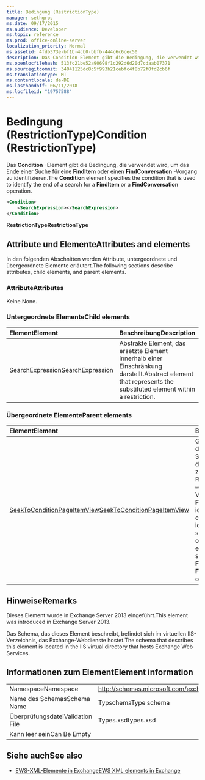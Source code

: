 ```yaml
---
title: Bedingung (RestrictionType)
manager: sethgros
ms.date: 09/17/2015
ms.audience: Developer
ms.topic: reference
ms.prod: office-online-server
localization_priority: Normal
ms.assetid: 4fdb373e-bf1b-4cb0-bbfb-444c6c6cec50
description: Das Condition-Element gibt die Bedingung, die verwendet wird, um das Ende einer Suche für eine FindItem oder einen FindConversation-Vorgang zu identifizieren.
ms.openlocfilehash: 513fc21be52a90698f1c292d6d20d7cdaab07371
ms.sourcegitcommit: 34041125dc8c5f993b21cebfc4f8b72f0fd2cb6f
ms.translationtype: MT
ms.contentlocale: de-DE
ms.lasthandoff: 06/11/2018
ms.locfileid: "19757588"
---
```

# <a name="condition-restrictiontype"></a><span data-ttu-id="97816-103">Bedingung (RestrictionType)</span><span class="sxs-lookup"><span data-stu-id="97816-103">Condition (RestrictionType)</span></span>

<span data-ttu-id="97816-104">Das **Condition** -Element gibt die Bedingung, die verwendet wird, um das Ende einer Suche für eine **FindItem** oder einen **FindConversation** -Vorgang zu identifizieren.</span><span class="sxs-lookup"><span data-stu-id="97816-104">The **Condition** element specifies the condition that is used to identify the end of a search for a **FindItem** or a **FindConversation** operation.</span></span> 
  
```XML
<Condition>
    <SearchExpression></SearchExpression>
</Condition>
```

 <span data-ttu-id="97816-105">**RestrictionType**</span><span class="sxs-lookup"><span data-stu-id="97816-105">**RestrictionType**</span></span>
## <a name="attributes-and-elements"></a><span data-ttu-id="97816-106">Attribute und Elemente</span><span class="sxs-lookup"><span data-stu-id="97816-106">Attributes and elements</span></span>

<span data-ttu-id="97816-107">In den folgenden Abschnitten werden Attribute, untergeordnete und übergeordnete Elemente erläutert.</span><span class="sxs-lookup"><span data-stu-id="97816-107">The following sections describe attributes, child elements, and parent elements.</span></span>
  
### <a name="attributes"></a><span data-ttu-id="97816-108">Attribute</span><span class="sxs-lookup"><span data-stu-id="97816-108">Attributes</span></span>

<span data-ttu-id="97816-109">Keine.</span><span class="sxs-lookup"><span data-stu-id="97816-109">None.</span></span>
  
### <a name="child-elements"></a><span data-ttu-id="97816-110">Untergeordnete Elemente</span><span class="sxs-lookup"><span data-stu-id="97816-110">Child elements</span></span>

|<span data-ttu-id="97816-111">**Element**</span><span class="sxs-lookup"><span data-stu-id="97816-111">**Element**</span></span>|<span data-ttu-id="97816-112">**Beschreibung**</span><span class="sxs-lookup"><span data-stu-id="97816-112">**Description**</span></span>|
|:-----|:-----|
|[<span data-ttu-id="97816-113">SearchExpression</span><span class="sxs-lookup"><span data-stu-id="97816-113">SearchExpression</span></span>](searchexpression.md) <br/> |<span data-ttu-id="97816-114">Abstrakte Element, das ersetzte Element innerhalb einer Einschränkung darstellt.</span><span class="sxs-lookup"><span data-stu-id="97816-114">Abstract element that represents the substituted element within a restriction.</span></span>  <br/> |
   
### <a name="parent-elements"></a><span data-ttu-id="97816-115">Übergeordnete Elemente</span><span class="sxs-lookup"><span data-stu-id="97816-115">Parent elements</span></span>

|<span data-ttu-id="97816-116">**Element**</span><span class="sxs-lookup"><span data-stu-id="97816-116">**Element**</span></span>|<span data-ttu-id="97816-117">**Beschreibung**</span><span class="sxs-lookup"><span data-stu-id="97816-117">**Description**</span></span>|
|:-----|:-----|
|[<span data-ttu-id="97816-118">SeekToConditionPageItemView</span><span class="sxs-lookup"><span data-stu-id="97816-118">SeekToConditionPageItemView</span></span>](seektoconditionpageitemview.md) <br/> |<span data-ttu-id="97816-119">Gibt die Bedingung an, die das Ende einer Suche, der Startindex für eine Suche, die maximale Einträge zurückgegeben und die Richtung der Suche für einen **FindItem** oder einen Vorgang **FindConversation** identifiziert.</span><span class="sxs-lookup"><span data-stu-id="97816-119">Identifies the condition that is used to identify the end of a search, the starting index of a search, the maximum entries to return, and the search directions for a **FindItem** or a **FindConversation** operation.</span></span>  <br/> |
   
## <a name="remarks"></a><span data-ttu-id="97816-120">Hinweise</span><span class="sxs-lookup"><span data-stu-id="97816-120">Remarks</span></span>

<span data-ttu-id="97816-121">Dieses Element wurde in Exchange Server 2013 eingeführt.</span><span class="sxs-lookup"><span data-stu-id="97816-121">This element was introduced in Exchange Server 2013.</span></span>
  
<span data-ttu-id="97816-122">Das Schema, das dieses Element beschreibt, befindet sich im virtuellen IIS-Verzeichnis, das Exchange-Webdienste hostet.</span><span class="sxs-lookup"><span data-stu-id="97816-122">The schema that describes this element is located in the IIS virtual directory that hosts Exchange Web Services.</span></span>
  
## <a name="element-information"></a><span data-ttu-id="97816-123">Informationen zum Element</span><span class="sxs-lookup"><span data-stu-id="97816-123">Element information</span></span>

|||
|:-----|:-----|
|<span data-ttu-id="97816-124">Namespace</span><span class="sxs-lookup"><span data-stu-id="97816-124">Namespace</span></span>  <br/> |http://schemas.microsoft.com/exchange/services/2006/types  <br/> |
|<span data-ttu-id="97816-125">Name des Schemas</span><span class="sxs-lookup"><span data-stu-id="97816-125">Schema Name</span></span>  <br/> |<span data-ttu-id="97816-126">Typschema</span><span class="sxs-lookup"><span data-stu-id="97816-126">Type schema</span></span>  <br/> |
|<span data-ttu-id="97816-127">Überprüfungsdatei</span><span class="sxs-lookup"><span data-stu-id="97816-127">Validation File</span></span>  <br/> |<span data-ttu-id="97816-128">Types.xsd</span><span class="sxs-lookup"><span data-stu-id="97816-128">types.xsd</span></span>  <br/> |
|<span data-ttu-id="97816-129">Kann leer sein</span><span class="sxs-lookup"><span data-stu-id="97816-129">Can Be Empty</span></span>  <br/> ||
   
## <a name="see-also"></a><span data-ttu-id="97816-130">Siehe auch</span><span class="sxs-lookup"><span data-stu-id="97816-130">See also</span></span>



- [<span data-ttu-id="97816-131">EWS-XML-Elemente in Exchange</span><span class="sxs-lookup"><span data-stu-id="97816-131">EWS XML elements in Exchange</span></span>](ews-xml-elements-in-exchange.md)

